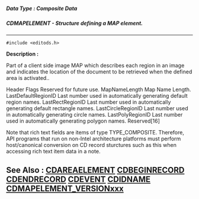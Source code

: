 ##### Data Type : Composite Data
##### CDMAPELEMENT - Structure defining a MAP element.
---
```
#include <editods.h>
```
**Description :**

Part of a client side image MAP which describes each region in an image and 
indicates the location of the document to be retrieved when the defined area is 
activated..

Header 
Flags   Reserved for future use.
MapNameLength  Map Name Length.
LastDefaultRegionID Last number used in automatically generating default region 
names.
LastRectRegionID  Last number used in automatically generating default 
rectangle names.
LastCircleRegionID  Last number used in automatically generating circle names.
LastPolyRegionID  Last number used in automatically generating polygon names.
Reserved[16]


Note that rich text fields are items of type TYPE_COMPOSITE.  Therefore, API 
programs that run on non-Intel architecture platforms must perform 
host/canonical conversion on CD record sturctures such as this when accessing 
rich text item data in a note.

**See Also :**
[CDAREAELEMENT](/reference/Data/CDAREAELEMENT)
[CDBEGINRECORD](/reference/Data/CDBEGINRECORD)
[CDENDRECORD](/reference/Data/CDENDRECORD)
[CDEVENT](/reference/Data/CDEVENT)
[CDIDNAME](/reference/Data/CDIDNAME)
[CDMAPELEMENT_VERSIONxxx](/reference/Symb/CDMAPELEMENT_VERSIONxxx)
---

